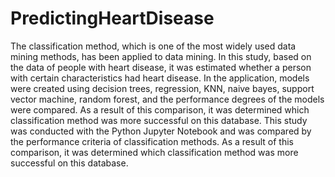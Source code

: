 # PredictingHeartDisease

The classification method, which is one of the most widely used data mining methods, has been applied to data mining. In this study, based on the data of people with heart disease, it was estimated whether a person with certain characteristics had heart disease. In the application, models were created using decision trees, regression, KNN, naive bayes, support vector machine, random forest, and the performance degrees of the models were compared. As a result of this comparison, it was determined which classification method was more successful on this database. This study was conducted with the Python Jupyter Notebook and was compared by the performance criteria of classification methods. As a result of this comparison, it was determined which classification method was more successful on this database.
